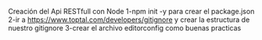 Creación del Api RESTfull con Node
1-npm init -y para crear el package.json
2-ir a https://www.toptal.com/developers/gitignore y crear la estructura de nuestro gitignore 
3-crear el archivo editorconfig como buenas practicas